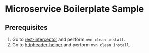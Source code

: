 # Microservice Boilerplate Sample

## Prerequisites
1. Go to [rest-interceptor](../microservice-utils/rest-interceptor) and perform `mvn clean install`.
2. Go to [httpheader-helper](../microservice-utils/httpheader-helper) and perform `mvn clean install`.
